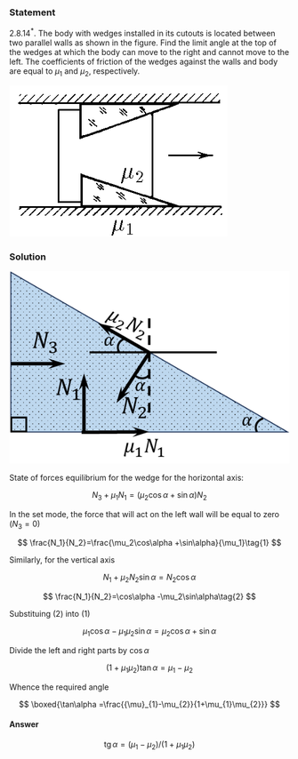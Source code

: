 ###  Statement

$2.8.14^*.$ The body with wedges installed in its cutouts is located between two parallel walls as shown in the figure. Find the limit angle at the top of the wedges at which the body can move to the right and cannot move to the left. The coefficients of friction of the wedges against the walls and body are equal to $\mu_1$ and $\mu_2$, respectively.

![ For problem $2.8.14^*$ |392x272, 34%](../../img/2.8.14/2.8.14.png)

### Solution

![ Forces acting on the wedge |580x398, 42%](../../img/2.8.14/2.8.14_1.png)

State of forces equilibrium for the wedge for the horizontal axis:

$$
N_3+\mu_1N_1=\left(\mu_2\cos\alpha +\sin\alpha\right)N_2
$$

In the set mode, the force that will act on the left wall will be equal to zero ($N_3=0$)

$$
\frac{N_1}{N_2}=\frac{\mu_2\cos\alpha +\sin\alpha}{\mu_1}\tag{1}
$$

Similarly, for the vertical axis

$$
N_1+\mu_2N_2\sin\alpha =N_2\cos\alpha
$$

$$
\frac{N_1}{N_2}=\cos\alpha -\mu_2\sin\alpha\tag{2}
$$

Substituing $(2)$ into $(1)$

$$
\mu_1\cos\alpha -\mu_1\mu_2\sin\alpha =\mu_2\cos\alpha +\sin\alpha
$$

Divide the left and right parts by $\cos\alpha$

$$
\left(1+\mu_1\mu_2\right)\tan\alpha =\mu_1-\mu_2
$$

Whence the required angle

$$
\boxed{\tan\alpha =\frac{{\mu}_{1}-\mu_{2}}{1+\mu_{1}\mu_{2}}}
$$

#### Answer

$$
\operatorname{tg}\alpha =({\mu}_{1}-\mu_{2})/(1+\mu_{1}\mu_{2})
$$